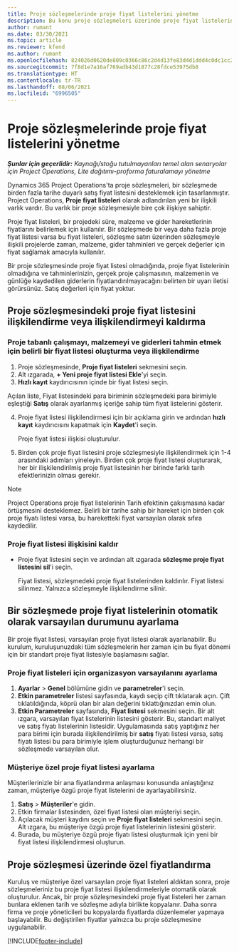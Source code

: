 ```yaml
---
title: Proje sözleşmelerinde proje fiyat listelerini yönetme
description: Bu konu proje sözleşmeleri üzerinde proje fiyat listelerinin yönetilmesi hakkında bilgi sağlar.
author: rumant
ms.date: 03/30/2021
ms.topic: article
ms.reviewer: kfend
ms.author: rumant
ms.openlocfilehash: 824026d0620de809c0366c86c2d4d13fe83d4d1ddd4c0dc1cc2645ff712705d5
ms.sourcegitcommit: 7f8d1e7a16af769adb43d1877c28fdce53975db8
ms.translationtype: HT
ms.contentlocale: tr-TR
ms.lasthandoff: 08/06/2021
ms.locfileid: "6996505"
---
```

# <a name="manage-project-price-lists-on-project-contracts"></a>Proje sözleşmelerinde proje fiyat listelerini yönetme

_**Şunlar için geçerlidir:** Kaynağı/stoğu tutulmayanları temel alan senaryolar için Project Operations, Lite dağıtımı-proforma faturalamayı yönetme_

Dynamics 365 Project Operations'ta proje sözleşmeleri, bir sözleşmede birden fazla tarihe duyarlı satış fiyat listesini desteklemek için tasarlanmıştır. Project Operations, **Proje fiyat listeleri** olarak adlandırılan yeni bir ilişkili varlık vardır. Bu varlık bir proje sözleşmesiyle bire çok ilişkiye sahiptir.

Proje fiyat listeleri, bir projedeki süre, malzeme ve gider hareketlerinin fiyatlarını belirlemek için kullanılır. Bir sözleşmede bir veya daha fazla proje fiyat listesi varsa bu fiyat listeleri, sözleşme satırı üzerinden sözleşmeyle ilişkili projelerde zaman, malzeme, gider tahminleri ve gerçek değerler için fiyat sağlamak amacıyla kullanılır.

Bir proje sözleşmesinde proje fiyat listesi olmadığında, proje fiyat listelerinin olmadığına ve tahminlerinizin, gerçek proje çalışmasının, malzemenin ve günlüğe kaydedilen giderlerin fiyatlandırılmayacağını belirten bir uyarı iletisi görürsünüz. Satış değerleri için fiyat yoktur.

## <a name="associate-or-unassociate-a-project-price-list-on-a-project-contract"></a>Proje sözleşmesindeki proje fiyat listesini ilişkilendirme veya ilişkilendirmeyi kaldırma

### <a name="create-or-associate-a-specific-price-list-for-estimating-project-based-work-material-and-expenses"></a>Proje tabanlı çalışmayı, malzemeyi ve giderleri tahmin etmek için belirli bir fiyat listesi oluşturma veya ilişkilendirme

1. Proje sözleşmesinde, **Proje fiyat listeleri** sekmesini seçin.
2. Alt ızgarada, **+ Yeni proje fiyat listesi Ekle**'yi seçin.
3. **Hızlı kayıt** kaydırıcısının içinde bir fiyat listesi seçin. 

  Açılan liste, Fiyat listesindeki para biriminin sözleşmedeki para birimiyle eşleştiği **Satış** olarak ayarlanmış içeriğe sahip tüm fiyat listelerini gösterir.
  
4. Proje fiyat listesi ilişkilendirmesi için bir açıklama girin ve ardından **hızlı kayıt** kaydırıcısını kapatmak için **Kaydet**'i seçin.

   Proje fiyat listesi ilişkisi oluşturulur.
   
5. Birden çok proje fiyat listesini proje sözleşmesiyle ilişkilendirmek için 1-4 arasındaki adımları yineleyin. Birden çok proje fiyat listesi oluşturarak, her bir ilişkilendirilmiş proje fiyat listesinin her birinde farklı tarih efektlerinizin olması gerekir.

> [!NOTE]
> Project Operations proje fiyat listelerinin Tarih efektinin çakışmasına kadar örtüşmesini desteklemez. Belirli bir tarihe sahip bir hareket için birden çok proje fiyatı listesi varsa, bu hareketteki fiyat varsayılan olarak sıfıra kaydedilir.

### <a name="remove-a-project-price-list-association"></a>Proje fiyat listesi ilişkisini kaldır

- Proje fiyat listesini seçin ve ardından alt ızgarada **sözleşme proje fiyat listesini sil**'i seçin. 

  Fiyat listesi, sözleşmedeki proje fiyat listelerinden kaldırılır. Fiyat listesi silinmez. Yalnızca sözleşmeyle ilişkilendirme silinir.

## <a name="set-up-automatic-defaulting-of-project-price-lists-on-a-contract"></a>Bir sözleşmede proje fiyat listelerinin otomatik olarak varsayılan durumunu ayarlama

Bir proje fiyat listesi, varsayılan proje fiyat listesi olarak ayarlanabilir. Bu kurulum, kuruluşunuzdaki tüm sözleşmelerin her zaman için bu fiyat dönemi için bir standart proje fiyat listesiyle başlamasını sağlar.

### <a name="set-up-the-organizational-default-for-project-price-lists"></a>Proje fiyat listeleri için organizasyon varsayılanını ayarlama

1. **Ayarlar** > **Genel** bölümüne gidin ve **parametreler**'i seçin.
2. **Etkin parametreler** listesi sayfasında, kaydı seçip çift tıklatarak açın. Çift tıklatıldığında, köprü olan bir alan değerini tıklattığınızdan emin olun. 
3. **Etkin Parametreler** sayfasında, **Fiyat listesi** sekmesini seçin. Bir alt ızgara, varsayılan fiyat listelerinin listesini gösterir. Bu, standart maliyet ve satış fiyatı listelerinin listesidir. Uygulamasında satış yaptığınız her para birimi için burada ilişkilendirilmiş bir **satış** fiyatı listesi varsa, satış fiyatı listesi bu para birimiyle işlem oluşturduğunuz herhangi bir sözleşmede varsayılan olur.

### <a name="set-up-a-customer-specific-project-price-list"></a>Müşteriye özel proje fiyat listesi ayarlama

Müşterilerinizle bir ana fiyatlandırma anlaşması konusunda anlaştığınız zaman, müşteriye özgü proje fiyat listelerini de ayarlayabilirsiniz.

1. **Satış** > **Müşteriler**'e gidin.
2. Etkin firmalar listesinden, özel fiyat listesi olan müşteriyi seçin.
3. Açılacak müşteri kaydını seçin ve **Proje fiyat listeleri** sekmesini seçin. Alt ızgara, bu müşteriye özgü proje fiyat listelerinin listesini gösterir. 
4. Burada, bu müşteriye özgü proje fiyatı listesi oluşturmak için yeni bir fiyat listesi ilişkilendirmesi oluşturun.

## <a name="custom-pricing-on-a-project-contract"></a>Proje sözleşmesi üzerinde özel fiyatlandırma

Kuruluş ve müşteriye özel varsayılan proje fiyat listeleri aldıktan sonra, proje sözleşmeleriniz bu proje fiyat listesi ilişkilendirmeleriyle otomatik olarak oluşturulur. Ancak, bir proje sözleşmesindeki proje fiyat listeleri her zaman bunlara eklenen tarih ve sözleşme adıyla birlikte kopyalanır. Daha sonra firma ve proje yöneticileri bu kopyalarda fiyatlarda düzenlemeler yapmaya başlayabilir. Bu değiştirilen fiyatlar yalnızca bu proje sözleşmesine uygulanabilir.


[!INCLUDE[footer-include](../includes/footer-banner.md)]
